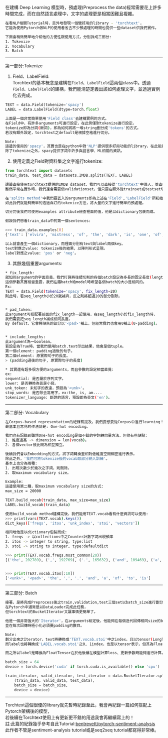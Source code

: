 在建構 Deep Learning 模型時，預處理(Preprocess the data)經常需要花上許多時間完成，而在自然語言處理中，文字的處理更是相當困難且複雜。
```bash
在看NLP相關Tutorial時，意外地發現一個蠻好用的library - 'torchtext'，
它能為使用Pytorch做NLP的使用者省去不少預處理的時間也提供一些dataset供我們實作。

下面會稍微簡單地介紹他的方便性跟使用方式，分別拆成三部分:
1. Tokenize
2. Vocabulary
3. Batch
```
------------------------------------------------------------------------------
第一部分:Tokenize

1. Field、LabelField:
<br>Torchtext的基本概念是建構在`Field`、`LabelField`這兩個class中。透過`Field`、`LabelField`的建構，我們能清楚定義出該如何處理文字，並透過實例化去完成。
```python
TEXT = data.Field(tokenize='spacy')
LABEL = data.LabelField(dtype=torch.float)
```

```bash
上面是一個非常簡單使用'Field class'去建構實例的方式。
在Field中，有許多arguments可進行設定，在此例僅對tokenize進行設定。
tokenize即為分詞(斷詞)，即為如何將將一堆string劃分成'tokens'的方式。
若沒有額外設定，torchtext之default是根據空格進行切分。

Note:
這邊的使用的'spacy'，其實也是在python中對'NLP'提供很多好用功能的library，在此能與'torchtext'完美搭配，
除了tokenize之外，spacy提供字詞中許多與語言學、ML相關的資訊。
```

2. 使用定義之Field對資料集之文字進行tokenize:

```python
from torchtext import datasets
train_data, test_data = datasets.IMDB.splits(TEXT, LABEL)
```

```bash
這邊直接使用torchtext提供的IMDB dataset，我們可以直接從'torchtext'中導入，並直接用其'splits method'將他劃分成訓練及測試集。
雖然平常在實作時，我們還會需要個validationset，但只要在額外從trainset或testset切分出來即可！

在'splits method'中我們要丟入的arguments即為上述在'Field','LabelField'所初始化的實例。
如此我們就能夠簡單的透過自訂的tokenize方法，將大量的文字進行簡單的預處理。

切分完後我們可使用examples attribute檢查裡面的值，他是以dictionary包裝而成。
```

```bash
假設我們想看train_data中的第一個sentences:

>>> train_data.examples[0]
{'text': ['elvira', 'mistress', 'of', 'the', 'dark', 'is', 'one', 'of', 'my', 'fav', 'movies', ',', 'it', 'has', 'every', 'thing', 'you', 'would', 'want', 'in', 'a', 'film', ',', 'like', 'great', 'one', 'liners', ',', 'sexy', 'star', 'and', 'a', 'Outrageous', 'story', '!', 'if', 'you', 'have', 'not', 'seen', 'it', ',', 'you', 'are', 'missing', 'out', 'on', 'one', 'of', 'the', 'greatest', 'films', 'made', '.', 'i', 'ca', "n't", 'wait', 'till', 'her', 'new', 'movie', 'comes', 'out', '!'], 'label': 'pos'}

以上就會產生一個dictionary，而裡面分別有text與label兩個key。
text對應之value: tokenize後的結果，以陣列形式呈現。
label對應之value: 'pos' or 'neg'。
```

3. 其餘幾個重要arguments:
```bash
* fix_length:
就如同argument的字面意義，我們打算將後續切割的各個batch設定為多長的固定長度(length)？
這個參數其實相當重要，我們在餵batch給model時希望各個batch的大小是相同的。
Ex:
TEXT = data.Field(tokenize='spacy', fix_length=20)
則此時，若seq_length小於20就補齊，反之則將超過20的部分刪除。


* pad_token:
此argument可搭配著前面的fix_length一起使用，在seq_length小於fix_length時，
我們需要把seq_length補成相同長度。
By default，它會將缺失的部分以'<pad>'補上，但經常我們也會用0補上(0-padding)。


* include_lengths:
此argument為一boolean。
若設定為True時，當我們使用batch.text印出結果，他會是個tuple。
第一個element: padding過後的句子。
第二個element: 原實際句子的長度。
> (padding過後的句子, 原實際句子的長度)

* 其實還有超多很方便的arguments，而且參數的設定相當直覺:
ex:
sequential: 是否屬於序列文字。
lower: 是否轉換為皆是小寫。
unk_token: 未知字的表達，預設為'<unk>'。
stop_words: 是否除去常用字，ex:the, is, am....
tokenizer_language: 斷詞的語言，預設即為英文('en')。
```
------------------------------------------------------------------------------
第二部分: Vocabulary

```bash
在Corpus-based representation的紀錄有提及，我們要想要從Corpus中進行learning！
最基本且常見的作法就是: One-hot encoding。

我們也有記錄到雖然One-hot encoding是個不錯的字詞轉向量方法，但他有些缺點:
1. 維度過高 -> dimension = len(vocab)。
2. 各個vector彼此間為相互獨立。

後續我們會以Embedding的方式，將字詞轉換至相對低維度空間稠密進行表示。
除此之外，'我們可將tokenize後的vocab取部分納入訓練'。
基本上也分為兩種:
1. 出現次數少於幾次之字詞，則刪除。
2. 取maximum vocabulary size。
```

```bash
Example:
這邊使用第二種，取maximum vocabulary size的方式:
max_size = 20000

TEXT.build_vocab(train_data, max_size=max_size)
LABEL.build_vocab(train_data)

使用build_vocab method建構完後，我們能用TEXT.vocab看有什麼資訊可以使用:
>>> print(vars(TEXT.vocab).keys())
dict_keys(['freqs', 'itos', 'unk_index', 'stoi', 'vectors'])

相同地他是以dictionary包裝而成:
1. freqs -> 以collections中之Counter計數字詞出現頻率
2. itos -> integer to string, type:list
3. stoi -> string to integer, type:defaultdict
```

```python
>>> print(TEXT.vocab.freqs.most_common(20))
[('the', 202789), (',', 192769), ('.', 165632), ('and', 109469), ('a', 109242), ('of', 100791), ('to', 93641), ('is', 76253), ('in', 61374), ('I', 54030), ('it', 53487), ('that', 49111), ('"', 44657), ("'s", 43331), ('this', 42385), ('-', 36979), ('/><br', 35822), ('was', 35035), ('as', 30388), ('with', 29940)]


>>> print(TEXT.vocab.itos[:10])
['<unk>', '<pad>', 'the', ',', '.', 'and', 'a', 'of', 'to', 'is']
```
------------------------------------------------------------------------------
第三部分: Batch
```bash
接著，是將完成Preprocess後之train,validation,test三個set以batch_size進行劃分。
在Pytorch中通常是以DataLoader完成此任務，
但torchtext的BucketIterator又讓事情更簡單了。
```

```bash
他是一個非常強大的'Iterator'，在arguments給定後，他能夠在每個迭代回傳相同size的batch，
並在每次回傳時極小化必須要padding的數目。

Note:
劃分出來之Iterator，text將轉換成'TEXT.vocab.stoi'中之index，且以tensor(LongTensor)表示。
而label也將轉換成'LABEL.vocab.stoi'之0, 1index，也是以tensor表示，但其為FloatTensor。

而之所以label是轉換為FloatTensor在於他後續在模型計算loss、更新參數時能夠進行計算。
```
```python
batch_size = 64
device = torch.device('cuda' if torch.cuda.is_available() else 'cpu')

train_iterator, valid_iterator, test_iterator = data.BucketIterator.splits(
    (train_data, valid_data, test_data),
    batch_size = batch_size,
    device = device)
```
------------------------------------------------------------------------------
Torchtext這個很優的library就先暫時紀錄至此，我會再紀錄一篇如何搭配上Pytorch架構後的模型，
<br>若後續在Torchtext使用上有更新更不錯的用途我會再繼續寫上的！
<br>註:此篇的紀錄幾乎參考自此Tutorial:[bentrevett/pytorch-sentiment-analysis](https://github.com/bentrevett/pytorch-sentiment-analysis/blob/master/1%20-%20Simple%20Sentiment%20Analysis.ipynb)
<br>此作者不管是sentiment-analysis tutorial或是seq2seq tutorial都寫得非常棒。
